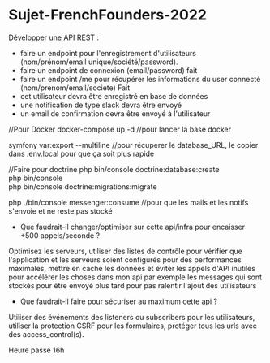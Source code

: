 # Sujet-FrenchFounders-2022
Développer une API REST : 
- faire un endpoint pour l'enregistrement d'utilisateurs (nom/prénom/email unique/société/password).
- faire un endpoint de connexion (email/password) fait
- faire un endpoint /me pour récupérer les informations du user connecté (nom/prenom/email/societe) Fait
- cet utilisateur devra être enregistré en base de données 
- une notification de type slack devra être envoyé 
- un email de confirmation devra être envoyé à l'utilisateur 


//Pour Docker
docker-compose up -d                //pour lancer la base docker

symfony var:export --multiline      //pour récuperer le database_URL, le copier dans .env.local pour que ça soit plus rapide

//Faire pour doctrine
php bin/console doctrine:database:create 			
php bin/console                                       
php bin/console doctrine:migrations:migrate


php ./bin/console messenger:consume  //pour que les mails et les notifs s'envoie et ne reste pas stocké

- Que faudrait-il changer/optimiser sur cette api/infra pour encaisser +500 appels/seconde ?

Optimisez les serveurs, utiliser des listes de contrôle pour vérifier que l'application et les serveurs soient configurés pour des performances maximales, mettre en cache les données et éviter les appels d'API inutiles pour accélérer les choses dans mon api par exemple les messages qui sont stockés pour être envoyé plus tard pour pas ralentir l'ajout des utilisateurs

- Que faudrait-il faire pour sécuriser au maximum cette api ?

Utiliser des événements  des listeners ou subscribers pour les utilisateurs, utiliser la protection CSRF pour les formulaires, protéger tous les urls avec des access_control(s).


Heure passé 16h
